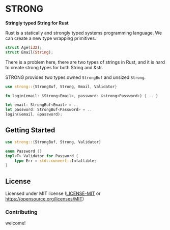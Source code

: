 # STRONG
<p><strong>Stringly typed String for Rust</strong></p>

Rust is a statically and strongly typed systems programming language.  We can create a new type wrapping primitives.
```rust
struct Age(i32);
struct Email(String);
```
There is a problem here, there are two types of strings in Rust, and it is hard to create strong types for both String and &str.

STRONG provides two types owned `StrongBuf` and unsized `Strong`.
```rust
use strong::{StrongBuf, Strong, Email, Validator}

fn login(email: &Strong<Email>, password: &strong<Password>) { .. }

let email: StrongBuf<Email> = ..
let password: StrongBuf<Password> = ..
login(&email, &password);
```

## Getting Started
```rust
use strong::{StrongBuf, Strong, Validator}

enum Password {}
impl<T> Validator for Password {
    type Err = std::convert::Infallible;
}
```

## License
Licensed under MIT license ([LICENSE-MIT](LICENSE-MIT) or https://opensource.org/licenses/MIT)

### Contributing
welcome!
